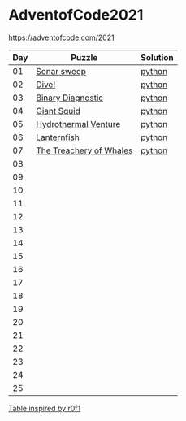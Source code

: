 # AdventofCode2021

https://adventofcode.com/2021

| Day | Puzzle | Solution |
|---|---|---|
| 01 | [Sonar sweep](https://adventofcode.com/2021/day/1) | [python](https://github.com/BrageLae/AdventofCode2021/blob/main/day1/AOC1.py) |
| 02 | [Dive!](https://adventofcode.com/2021/day/2) | [python](https://github.com/BrageLae/AdventofCode2021/blob/main/day2/AOC2.py) |
| 03 | [Binary Diagnostic](https://adventofcode.com/2021/day/3) | [python](https://github.com/BrageLae/AdventofCode2021/blob/main/day3/AOC3.py) |
| 04 | [Giant Squid](https://adventofcode.com/2021/day/4) | [python](https://github.com/BrageLae/AdventofCode2021/blob/main/day4/AOC4.py) |
| 05 | [Hydrothermal Venture](https://adventofcode.com/2021/day/5) | [python](https://github.com/BrageLae/AdventofCode2021/blob/main/day5/AOC5.py) |
| 06 | [Lanternfish](https://adventofcode.com/2021/day/6) | [python](https://github.com/BrageLae/AdventofCode2021/blob/main/day6/AOC6.py) |
| 07 | [The Treachery of Whales](https://adventofcode.com/2021/day/7) | [python](https://github.com/BrageLae/AdventofCode2021/blob/main/day7/AOC7.py) |
| 08 |  |  |
| 09 |  |  |
| 10 |  |  |
| 11 |  |  |
| 12 |  |  |
| 13 |  |  |
| 14 |  |  |
| 15 |  |  |
| 16 |  |  |
| 17 |  |  |
| 18 |  |  |
| 19 |  |  |
| 20 |  |  |
| 21 |  |  |
| 22 |  |  |
| 23 |  |  |
| 24 |  |  |
| 25 |  |  |

[Table inspired by r0f1](https://github.com/r0f1/adventofcode2021)

